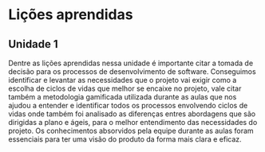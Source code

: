 # Lições aprendidas

## Unidade 1

Dentre as lições aprendidas nessa unidade é importante citar a tomada de decisão para os processos de desenvolvimento de software. Conseguimos identificar e levantar as necessidades que o projeto vai exigir como a escolha de ciclos de vidas que melhor se encaixe no projeto, vale citar também a metodologia gamificada utilizada durante as aulas  que nos ajudou a entender e identificar todos os processos envolvendo ciclos de vidas onde também foi analisado as diferenças entres abordagens que são dirigidas a plano e ágeis, para o melhor entendimento das necessidades do projeto. Os conhecimentos absorvidos pela equipe durante as aulas foram essenciais para ter uma visão do produto da forma mais clara e eficaz. 
